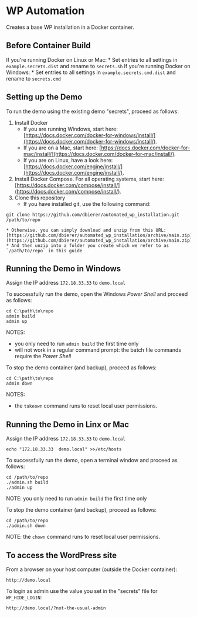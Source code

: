 # WP Automation

Creates a base WP installation in a Docker container.

## Before Container Build
If you're running Docker on Linux or Mac:
    * Set entries to all settings in `example.secrets.dist` and rename to `secrets.sh`
If you're running Docker on Windows:
    * Set entries to all settings in `example.secrets.cmd.dist` and rename to `secrets.cmd`

## Setting up the Demo
To run the demo using the existing demo "secrets", proceed as follows:
1. Install Docker
    * If you are running Windows, start here: [https://docs.docker.com/docker-for-windows/install/](https://docs.docker.com/docker-for-windows/install/).
    * If you are on a Mac, start here: [https://docs.docker.com/docker-for-mac/install/](https://docs.docker.com/docker-for-mac/install/).
    * If you are on Linux, have a look here: [https://docs.docker.com/engine/install/](https://docs.docker.com/engine/install/).
2. Install Docker Compose.  For all operating systems, start here: [https://docs.docker.com/compose/install/](https://docs.docker.com/compose/install/).
3. Clone this repository
    * If you have installed git, use the following command:
```
git clone https://github.com/dbierer/automated_wp_installation.git /path/to/repo
```
    * Otherwise, you can simply download and unzip from this URL: [https://github.com/dbierer/automated_wp_installation/archive/main.zip](https://github.com/dbierer/automated_wp_installation/archive/main.zip)
    * And then unzip into a folder you create which we refer to as `/path/to/repo` in this guide

## Running the Demo in Windows
Assign the IP address `172.18.33.33` to `demo.local`

To successfully run the demo, open the Windows _Power Shell_ and proceed as follows:
```
cd C:\path\to\repo
admin build
admin up
```
NOTES:
* you only need to run `admin build` the first time only
* will not work in a regular command prompt: the batch file commands require the _Power Shell_

To stop the demo container (and backup), proceed as follows:
```
cd C:\path\to\repo
admin down
```
NOTES:
* the `takeown` command runs to reset local user permissions.


## Running the Demo in Linx or Mac
Assign the IP address `172.18.33.33` to `demo.local`
```
echo "172.18.33.33  demo.local" >>/etc/hosts
```

To successfully run the demo, open a terminal window and proceed as follows:
```
cd /path/to/repo
./admin.sh build
./admin up
```
NOTE: you only need to run `admin build` the first time only

To stop the demo container (and backup), proceed as follows:
```
cd /path/to/repo
./admin.sh down
```
NOTE: the `chown` command runs to reset local user permissions.


## To access the WordPress site
From a browser on your host computer (outside the Docker container):
```
http://demo.local
```

To login as admin use the value you set in the "secrets" file for `WP_HIDE_LOGIN`:
```
http://demo.local/?not-the-usual-admin
```
